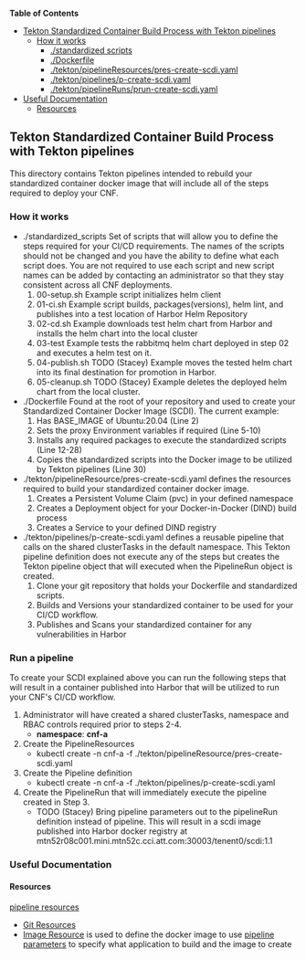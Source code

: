 **Table of Contents**
- [Tekton Standardized Container Build Process with Tekton pipelines](#tekton-standardized-container-build-process-with-tektoncd-pipelines)
  - [How it works](#howitworks)
    - [./standardized scripts](#./standardized-scripts)
    - [./Dockerfile](#./Dockerfile)
    - [./tekton/pipelineResources/pres-create-scdi.yaml](#./tekton/pipelineResources/pres-create-scdi.yaml)
    - [./tekton/pipelines/p-create-scdi.yaml](#./tekton/pipelines/p-create-scdi.yaml)
    - [./tekton/pipelineRuns/prun-create-scdi.yaml](#./tekton/pipelineRuns/prun-create-scdi.yaml)
- [Useful Documentation](#useful-documentation)
  - [Resources](#resources)

## Tekton Standardized Container Build Process with Tekton pipelines
This directory contains Tekton pipelines intended to rebuild your standardized container docker image that will include
all of the steps required to deploy your CNF.
### How it works
* ./standardized_scripts
Set of scripts that will allow you to define the steps required for your CI/CD requirements. The names of the scripts should
not be changed and you have the ability to define what each script does. You are not required to use each script and new script
names can be added by contacting an administrator so that they stay consistent across all CNF deployments.
  1. 00-setup.sh
  Example script initializes helm client
  2. 01-ci.sh
  Example script builds, packages(versions), helm lint, and publishes into a test location of Harbor Helm Repository
  3. 02-cd.sh
  Example downloads test helm chart from Harbor and installs the helm chart into the local cluster
  4. 03-test
  Example tests the rabbitmq helm chart deployed in step 02 and executes a helm test on it.
  5. 04-publish.sh
  TODO (Stacey) Example moves the tested helm chart into its final destination for promotion in Harbor.
  6. 05-cleanup.sh
  TODO (Stacey) Example deletes the deployed helm chart from the local cluster.
* ./Dockerfile
Found at the root of your repository and used to create your Standardized Container Docker Image (SCDI). The current example:
  1. Has BASE_IMAGE of Ubuntu:20.04 (Line 2)
  2. Sets the proxy Environment variables if required (Line 5-10)
  3. Installs any required packages to execute the standardized scripts (Line 12-28)
  4. Copies the standardized scripts into the Docker image to be utilized by Tekton pipelines (Line 30)
* ./tekton/pipelineResource/pres-create-scdi.yaml defines the resources required to build your standardized container docker image.
  1. Creates a Persistent Volume Claim (pvc) in your defined namespace
  2. Creates a Deployment object for your Docker-in-Docker (DIND) build process
  3. Creates a Service to your defined DIND registry
* ./tekton/pipelines/p-create-scdi.yaml defines a reusable pipeline that calls on the shared clusterTasks in the default namespace. This Tekton pipeline definition does not execute any of the steps but creates the Tekton pipeline object that will executed when the PipelineRun object is created.
  1. Clone your git repository that holds your Dockerfile and standardized scripts.
  2. Builds and Versions your standardized container to be used for your CI/CD workflow.
  3. Publishes and Scans your standardized container for any vulnerabilities in Harbor

### Run a pipeline
To create your SCDI explained above you can run the following steps that will result in a container published into Harbor that will be utilized to run your CNF's CI/CD workflow.
1. Administrator will have created a shared clusterTasks, namespace and RBAC controls required prior to steps 2-4.
   * **namespace**: **cnf-a**
2. Create the PipelineResources
   * kubectl create -n cnf-a -f ./tekton/pipelineResource/pres-create-scdi.yaml
3. Create the Pipeline definition
   * kubectl create -n cnf-a -f ./tekton/pipelines/p-create-scdi.yaml
4. Create the PipelineRun that will immediately execute the pipeline created in Step 3.
   * TODO (Stacey) Bring pipeline parameters out to the pipelineRun definition instead of pipeline.
This will result in a scdi image published into Harbor docker registry at mtn52r08c001.mini.mtn52c.cci.att.com:30003/tenent0/scdi:1.1
     
### Useful Documentation
#### Resources
[pipeline resources](https://github.com/tektoncd/pipeline/blob/master/docs/resources.md)
  * [Git Resources](https://github.com/tektoncd/pipeline/blob/master/docs/resources.md#git-resource) 
  * [Image Resource](https://github.com/tektoncd/pipeline/blob/master/docs/resources.md#image-resource) is used to define
    the docker image to use
[pipeline parameters](https://github.com/tektoncd/pipeline/blob/master/docs/pipelines.md#parameters) to specify what application to build and the image to create

